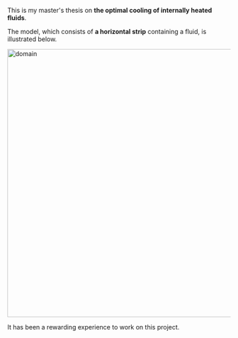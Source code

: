 This is my master's thesis on **the optimal cooling of internally heated fluids**.

The model, which consists of **a horizontal strip** containing a fluid, is illustrated below.

<img width="604" alt="domain" src="https://github.com/user-attachments/assets/bd1dadbc-07e2-4ee6-ad2d-d1f8126b1d3d" />

It has been a rewarding experience to work on this project.
